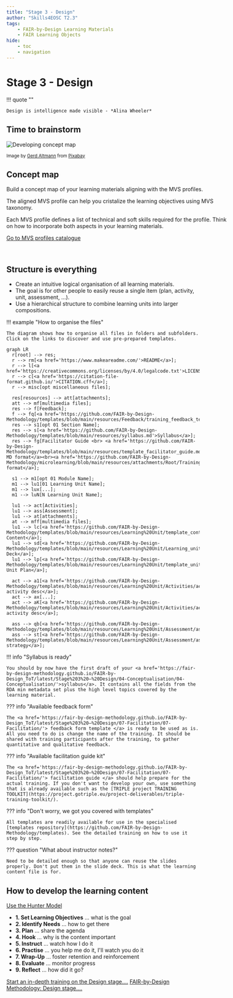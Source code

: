 ```yaml
---
title: "Stage 3 - Design"
author: "Skills4EOSC T2.3"
tags: 
    - FAIR-by-Design Learning Materials
    - FAIR Learning Objects
hide:
    - toc
    - navigation
---
```


# Stage 3 - Design

!!! quote ""

    Design is intelligence made visible - *Alina Wheeler​*

## Time to brainstorm

<div class="card w-100 mb-3">
  <div class="row no-gutters">
    <div class="col-md-4" style="width: 18rem;">
      <img class="card-img" src="../../attachments/brain-3829057_640.jpg" alt="Developing concept map"/>
      <p class="card-text"><small class="text-muted">
                Image by <a href="https://pixabay.com/users/geralt-9301/?utm_source=link-attribution&utm_medium=referral&utm_campaign=image&utm_content=3829057">Gerd Altmann</a> from <a href="https://pixabay.com//?utm_source=link-attribution&utm_medium=referral&utm_campaign=image&utm_content=3829057">Pixabay</a> </small>
                </p>
    </div>
    <div class="col-md-8" style="width: 36rem;">
      <div class="card-body">
            <h2 class="card-title">Concept map</h2>
            <p class="card-text">Build a concept map of your learning materials aligning with the MVS profiles.</p>
            <p class="card-text">The aligned MVS profile can help you cristalize the learning objectives using MVS taxonomy.</p>
            <p class="card-text">Each MVS profile defines a list of technical and soft skills required for the profile. Think on how to incorporate both aspects in your learning materials.</p>
            <a href="https://fair-by-design-methodology.github.io/MVS/latest/MVS%20Profiles/Civil%20Servant/civil_servant/" class="btn btn-primary stretched-link">Go to MVS profiles catalogue</a>
      </div>
    </div>
  </div>
</div>

​
## Structure is everything

<div class="grid cards" markdown>

- <i class="fa fa-cogs" aria-hidden="true"></i> Create an intuitive logical organisation of all learning materials. 
- <i class="fa fa-cubes" aria-hidden="true"></i> The goal is for other people to easily reuse a single item (plan, activity, unit, assessment, ...).
- <i class="fa fa-sitemap" aria-hidden="true"></i> Use a hierarchical structure to combine learning units into larger compositions.

</div>

!!! example "How to organise the files"

    The diagram shows how to organise all files in folders and subfolders. Click on the links to discover and use pre-prepared templates.

``` mermaid
graph LR
  r[root] --> res;
  r --> rm[<a href='https://www.makeareadme.com/'>README</a>];
  r --> l[<a href='https://creativecommons.org/licenses/by/4.0/legalcode.txt'>LICENSE</a>];
  r --> c[<a href='https://citation-file-format.github.io/'>CITATION.cff</a>];
  r --> misc[opt miscellaneous files];

  res[resources] --> att[attachments];
  att --> mf[multimedia files];
  res --> f[Feedback];
  f --> fq[<a href='https://github.com/FAIR-by-Design-Methodology/templates/blob/main/resources/Feedback/training_feedback_template.md'>survey</a>];
  res --> s1[opt 01 Section Name];
  res --> s[<a href='https://github.com/FAIR-by-Design-Methodology/templates/blob/main/resources/syllabus.md'>Syllabus</a>];
  res --> fg[Facilitator Guide <br> <a href='https://github.com/FAIR-by-Design-Methodology/templates/blob/main/resources/template_facilitator_guide.md'>Git MD format</a><br><a href='https://github.com/FAIR-by-Design-Methodology/microlearning/blob/main/resources/attachments/Root/Training%20Facilitator%20Guide.docx'>Worplace format</a>];

  s1 --> m1[opt 01 Module Name];
  m1 --> lu1[01 Learning Unit Name];
  m1 --> lux[...];
  m1 --> luN[N Learning Unit Name];

  lu1 --> act[Activities];
  lu1 --> ass[Assessment];
  lu1 --> at[attachments];
  at --> mff[multimedia files];
  lu1 --> lc[<a href='https://github.com/FAIR-by-Design-Methodology/templates/blob/main/resources/Learning%20Unit/template_content.md'>Learning Content</a>];
  lu1 --> sd[<a href='https://github.com/FAIR-by-Design-Methodology/templates/blob/main/resources/Learning%20Unit/Learning_unit_content.pptx'>Slide Deck</a>];
  lu1 --> lp[<a href='https://github.com/FAIR-by-Design-Methodology/templates/blob/main/resources/Learning%20Unit/template_unit_lesson_plan.md'>Learning Unit Plan</a>];

  act --> a1[<a href='https://github.com/FAIR-by-Design-Methodology/templates/blob/main/resources/Learning%20Unit/Activities/activity_details_template.md'>01 activity desc</a>];
  act --> ax[...];
  act --> aK[<a href='https://github.com/FAIR-by-Design-Methodology/templates/blob/main/resources/Learning%20Unit/Activities/activity_details_template.md'>K activity desc</a>];

  ass --> qb[<a href='https://github.com/FAIR-by-Design-Methodology/templates/blob/main/resources/Learning%20Unit/Assessment/assessment_template.md'>questions</a>];
  ass --> st[<a href='https://github.com/FAIR-by-Design-Methodology/templates/blob/main/resources/Learning%20Unit/Assessment/assessment_template.md'>opt strategy</a>];

```
!!! info "Syllabus is ready" 

    You should by now have the first draft of your <a href='https://fair-by-design-methodology.github.io/FAIR-by-Design_ToT/latest/Stage%203%20–%20Design/04-Conceptualisation/04-Conceptualisation/'>syllabus</a>. It contains all the fields from the RDA min metadata set plus the high level topics covered by the learning material.

??? info "Available feedback form"

    The <a href='https://fair-by-design-methodology.github.io/FAIR-by-Design_ToT/latest/Stage%203%20–%20Design/07-Facilitation/07-Facilitation/'> feedback form template </a> is ready to be used as is. All you need to do is change the name of the training. It should be shared with training participants after the training, to gather quantitative and qualitative feedback.

??? info "Available facilitation guide kit"

    The <a href='https://fair-by-design-methodology.github.io/FAIR-by-Design_ToT/latest/Stage%203%20–%20Design/07-Facilitation/07-Facilitation/'> facilitation guide </a> should help prepare for the actual training. If you don't want to develop your own, use something that is already available such as the [TRIPLE project TRAINING TOOLKIT](https://project.gotriple.eu/project-deliverables/triple-training-toolkit/).

??? info "Don't worry, we got you covered with templates​"

    All templates are readily available for use in the specialised [templates repository](https://github.com/FAIR-by-Design-Methodology/templates). See the detailed training on how to use it step by step.

??? question "What about instructor notes?"

    Need to be detailed enough so that anyone can reuse the slides properly. Don't put them in the slide deck. This is what the learning content file is for.

## How to develop the learning content

<a href="https://www.csun.edu/sites/default/files/Holle-Lesson-Planning.pdf" class="btn btn-primary btn-lg btn-block">Use the Hunter Model</a>

<div class="grid cards" markdown>

- <i class="fa fa-bullseye" aria-hidden="true"></i> __1. Set Learning Objectives__ ... what is the goal
- <i class="fa fa-question-circle" aria-hidden="true"></i> __2. Identify Needs__ ... how to get there 
- <i class="fa fa-list-alt" aria-hidden="true"></i> __3. Plan__ ... share the agenda
- <i class="fa fa-heartbeat" aria-hidden="true"></i> __4. Hook__ ... why is the content important
- <i class="fa fa-user-secret" aria-hidden="true"></i> __5. Instruct__ ... watch how I do it
- <i class="fa fa-code-fork" aria-hidden="true"></i> __6. Practise__ ... you help me do it, I'll watch you do it
- <i class="fa fa-hand-o-right" aria-hidden="true"></i> __7. Wrap-Up__ ... foster retention and reinforcement
- <i class="fa fa-question-circle" aria-hidden="true"></i> __8. Evaluate__ ... monitor progress
- <i class="fa fa-info-circle" aria-hidden="true"></i> __9. Reflect__ ... how did it go?

</div>

<a href="https://fair-by-design-methodology.github.io/FAIR-by-Design_ToT/latest/Stage%203%20%E2%80%93%20Design/04-Conceptualisation/04-Conceptualisation/" class="btn btn-dark text-white btn-lg btn-block">Start an in-depth training on the Design stage....</a>
<a href="https://fair-by-design-methodology.github.io/FAIR-by-Design_Book/4%20-%20FAIR-by-design%20learning%20materials%20creation/4.1%20-%20Workflow%20stages%20description/413-design/" class="btn btn-dark text-white btn-lg btn-block">FAIR-by-Design Methodology: Design stage....</a>
